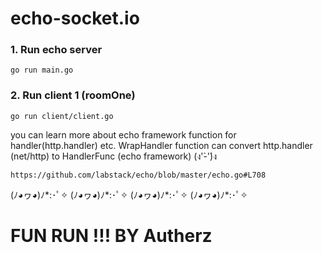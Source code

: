 # echo-socket.io

### 1. Run echo server
```
go run main.go
```
### 2. Run client 1 (roomOne)
```
go run client/client.go
```

you can learn more about echo framework function for handler(http.handler) etc. WrapHandler function 
can convert http.handler (net/http) to HandlerFunc (echo framework) (ง'̀-'́)ง

```
https://github.com/labstack/echo/blob/master/echo.go#L708
```
(ﾉ◕ヮ◕)ﾉ*:･ﾟ✧
(ﾉ◕ヮ◕)ﾉ*:･ﾟ✧
(ﾉ◕ヮ◕)ﾉ*:･ﾟ✧
(ﾉ◕ヮ◕)ﾉ*:･ﾟ✧

# FUN RUN !!! BY Autherz
